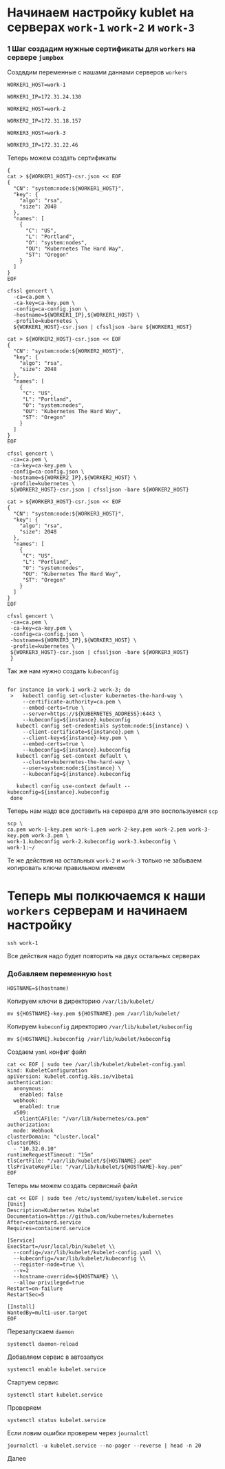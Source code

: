 # Начинаем настройку kublet на серверах `work-1` `work-2` и `work-3`
### 1 Шаг создадим нужные сертификаты для `workers`  на сервере `jumpbox`
Создвдим переменные с нашами даннами серверов `workers`
~~~
WORKER1_HOST=work-1
~~~
~~~
WORKER1_IP=172.31.24.130
~~~
~~~
WORKER2_HOST=work-2
~~~
~~~
WORKER2_IP=172.31.18.157
~~~
~~~
WORKER3_HOST=work-3
~~~
~~~
WORKER3_IP=172.31.22.46
~~~

Теперь можем создать сертификаты
~~~
{
cat > ${WORKER1_HOST}-csr.json << EOF
{
  "CN": "system:node:${WORKER1_HOST}",
  "key": {
    "algo": "rsa",
    "size": 2048
  },
  "names": [
    {
      "C": "US",
      "L": "Portland",
      "O": "system:nodes",
      "OU": "Kubernetes The Hard Way",
      "ST": "Oregon"
    }
  ]
}
EOF

cfssl gencert \
  -ca=ca.pem \
  -ca-key=ca-key.pem \
  -config=ca-config.json \
  -hostname=${WORKER1_IP},${WORKER1_HOST} \
  -profile=kubernetes \
  ${WORKER1_HOST}-csr.json | cfssljson -bare ${WORKER1_HOST}
  
cat > ${WORKER2_HOST}-csr.json << EOF
{
  "CN": "system:node:${WORKER2_HOST}",
  "key": {
    "algo": "rsa",
    "size": 2048
  },
  "names": [
    {
     "C": "US",
     "L": "Portland",
     "O": "system:nodes",
     "OU": "Kubernetes The Hard Way",
     "ST": "Oregon"
    }
  ]
}
EOF

cfssl gencert \
 -ca=ca.pem \
 -ca-key=ca-key.pem \
 -config=ca-config.json \
 -hostname=${WORKER2_IP},${WORKER2_HOST} \
 -profile=kubernetes \
 ${WORKER2_HOST}-csr.json | cfssljson -bare ${WORKER2_HOST}
	
cat > ${WORKER3_HOST}-csr.json << EOF
{
  "CN": "system:node:${WORKER3_HOST}",
  "key": {
    "algo": "rsa",
    "size": 2048
  },
  "names": [
    {
     "C": "US",
     "L": "Portland",
     "O": "system:nodes",
     "OU": "Kubernetes The Hard Way",
     "ST": "Oregon"
    }
  ]
}
EOF

cfssl gencert \
 -ca=ca.pem \
 -ca-key=ca-key.pem \
 -config=ca-config.json \
 -hostname=${WORKER3_IP},${WORKER3_HOST} \
 -profile=kubernetes \
 ${WORKER3_HOST}-csr.json | cfssljson -bare ${WORKER3_HOST}
 }
~~~
Так же нам нужно создать `kubeconfig`

~~~

for instance in work-1 work-2 work-3; do
 >   kubectl config set-cluster kubernetes-the-hard-way \
     --certificate-authority=ca.pem \
     --embed-certs=true \
     --server=https://${KUBERNETES_ADDRESS}:6443 \
     --kubeconfig=${instance}.kubeconfig
   kubectl config set-credentials system:node:${instance} \
     --client-certificate=${instance}.pem \
     --client-key=${instance}-key.pem \
     --embed-certs=true \
     --kubeconfig=${instance}.kubeconfig
   kubectl config set-context default \
     --cluster=kubernetes-the-hard-way \
     --user=system:node:${instance} \
     --kubeconfig=${instance}.kubeconfig

   kubectl config use-context default --kubeconfig=${instance}.kubeconfig
 done
~~~
Теперь нам надо все доставить на сервера для это воспользуемся `scp`

~~~
scp \
ca.pem work-1-key.pem work-1.pem work-2-key.pem work-2.pem work-3-key.pem work-3.pem \
work-1.kubeconfig work-2.kubeconfig work-3.kubeconfig \
work-1:~/
~~~
Те же действия на остальных `work-2` и `work-3` только не забываем копировать ключи правильном именем 
# Теперь мы полкючаемся к наши `workers` серверам и начинаем настройку
~~~
ssh work-1
~~~
Все действия надо будет повторить на двух остальных серверах
### Добавляем переменную `host`
~~~
HOSTNAME=$(hostname)
~~~
Копируем ключи в директорию `/var/lib/kubelet/`
~~~
mv ${HOSTNAME}-key.pem ${HOSTNAME}.pem /var/lib/kubelet/
~~~
Копируем `kubeconfig`  директорию `/var/lib/kubelet/kubeconfig`
~~~
mv ${HOSTNAME}.kubeconfig /var/lib/kubelet/kubeconfig
~~~
Создаем `yaml` конфиг файл
~~~
cat << EOF | sudo tee /var/lib/kubelet/kubelet-config.yaml
kind: KubeletConfiguration
apiVersion: kubelet.config.k8s.io/v1beta1
authentication:
  anonymous:
    enabled: false
  webhook:
    enabled: true
  x509:
    clientCAFile: "/var/lib/kubernetes/ca.pem"
authorization:
  mode: Webhook
clusterDomain: "cluster.local"
clusterDNS:
  - "10.32.0.10"
runtimeRequestTimeout: "15m"
tlsCertFile: "/var/lib/kubelet/${HOSTNAME}.pem"
tlsPrivateKeyFile: "/var/lib/kubelet/${HOSTNAME}-key.pem"
EOF
~~~
Теперь мы можем создать сервисный файл
~~~
cat << EOF | sudo tee /etc/systemd/system/kubelet.service
[Unit]
Description=Kubernetes Kubelet
Documentation=https://github.com/kubernetes/kubernetes
After=containerd.service
Requires=containerd.service

[Service]
ExecStart=/usr/local/bin/kubelet \\
  --config=/var/lib/kubelet/kubelet-config.yaml \\
  --kubeconfig=/var/lib/kubelet/kubeconfig \\
  --register-node=true \\
  --v=2 
  --hostname-override=${HOSTNAME} \\
  --allow-privileged=true
Restart=on-failure
RestartSec=5

[Install]
WantedBy=multi-user.target
EOF
~~~
Перезапускаем `daemon`
~~~
systemctl daemon-reload 
~~~
Добавляем сервис в автозапуск
~~~
systemctl enable kubelet.service 
~~~
Стартуем сервис
~~~
systemctl start kubelet.service 
~~~
Проверяем
~~~
systemctl status kubelet.service 
~~~
Если ловим ошибки проверем через `journalctl`
~~~
journalctl -u kubelet.service --no-pager --reverse | head -n 20
~~~

Далее
~~~
